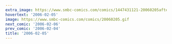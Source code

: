 ```yaml
---
extra_image: https://www.smbc-comics.com/comics/1447431121-20060205after.png
hovertext: '2006-02-05'
image: https://www.smbc-comics.com/comics/20060205.gif
next_comic: '2006-02-06'
prev_comic: '2006-02-04'
title: '2006-02-05'
---
```


